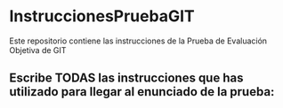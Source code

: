 # InstruccionesPruebaGIT
Este repositorio contiene las instrucciones de la Prueba de Evaluación Objetiva de GIT

## Escribe TODAS las instrucciones que has utilizado para llegar al enunciado de la prueba:
